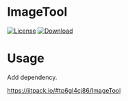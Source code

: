 ImageTool
=========================

[![License](https://img.shields.io/badge/license-Apache%202-green.svg)](https://www.apache.org/licenses/LICENSE-2.0)
[ ![Download](https://api.bintray.com/packages/tp6gl4cj86/maven/image_tool/images/download.svg) ](https://bintray.com/tp6gl4cj86/maven/image_tool/_latestVersion)

# Usage

Add dependency.

https://jitpack.io/#tp6gl4cj86/ImageTool
